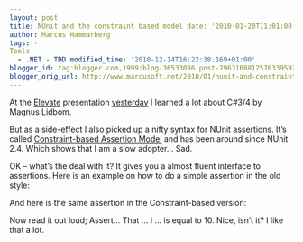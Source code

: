 ```yaml
---
layout: post
title: NUnit and the constraint based model date: '2010-01-20T11:01:00.001+01:00'
author: Marcus Hammarberg
tags: -
Tools
  - .NET - TDD modified_time: '2010-12-14T16:22:38.169+01:00'
blogger_id: tag:blogger.com,1999:blog-36533086.post-7963168812570339592
blogger_orig_url: http://www.marcusoft.net/2010/01/nunit-and-constraint-based-model.html
---
```



At the
<a href="http://blog.avegagroup.se/elevate/" target="_blank">Elevate</a>
presentation <a
href="http://blog.avegagroup.se/Elevate/archive/2010/01/19/c-3.0-och-4.0-solid-och-den-funktionella-revolutionen.aspx"
target="_blank">yesterday</a> I learned a lot about C#3/4 by Magnus
Lidbom.

But as a side-effect I also picked up a nifty syntax for NUnit
assertions. It’s called
<a href="http://www.nunit.org/index.php?p=constraintModel&amp;r=2.5.3"
target="_blank">Constraint-based Assertion Model</a> and has been around
since NUnit 2.4. Which shows that I am a slow adopter… Sad.

OK – what’s the deal with it? It gives you a almost fluent interface to
assertions. Here is an example on how to do a simple assertion in the
old style:

And here is the same assertion in the Constraint-based version:

Now read it out loud; Assert… That … i … is equal to 10. Nice, isn’t it?
I like that a lot.
